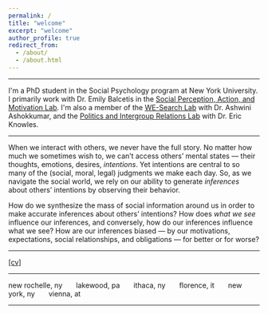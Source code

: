 ```yaml
---
permalink: /
title: "welcome"
excerpt: "welcome"
author_profile: true
redirect_from: 
  - /about/
  - /about.html
---
```


-------

I'm a PhD student in the Social Psychology program at New York University. I primarily work with Dr. Emily Balcetis in the [Social Perception, Action, and Motivation Lab](https://www.spamlabresearch.com). I'm also a member of the [WE-Search Lab](https://www.ashwinia.com/about) with Dr. Ashwini Ashokkumar, and the [Politics and Intergroup Relations Lab](https://wp.nyu.edu/knowleslab/) with Dr. Eric Knowles.

-------


When we interact with others, we never have the full story. No matter how much we sometimes wish to, we can’t access others’ mental states — their thoughts, emotions, desires, *intentions*. Yet intentions are central to so many of the (social, moral, legal) judgments we make each day. So, as we navigate the social world, we rely on our ability to generate *inferences* about others’ intentions by observing their behavior. 

How do we synthesize the mass of social information around us in order to make accurate inferences about others’ intentions? How does *what we see* influence our inferences, and conversely, how do our inferences influence what we see? How are our inferences biased — by our motivations, expectations, social relationships, and obligations — for better or for worse?

------

[[cv]](http://jenna-landy.github.io/files/cv.pdf)

-------

new rochelle, ny &nbsp; &nbsp; &nbsp; lakewood, pa &nbsp; &nbsp; &nbsp; ithaca, ny &nbsp; &nbsp; &nbsp; florence, it &nbsp; &nbsp; &nbsp; new york, ny &nbsp; &nbsp; &nbsp; vienna, at

-------
